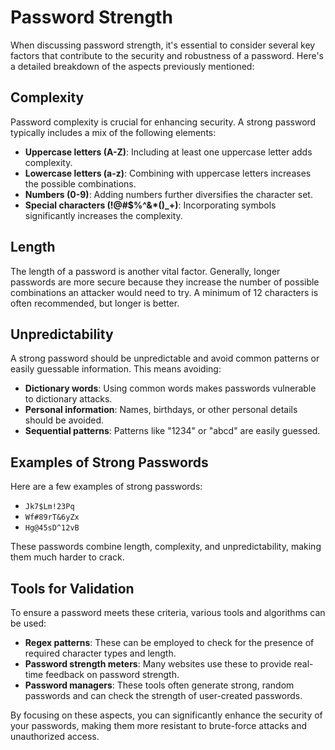 # Password Strength

When discussing password strength, it's essential to consider several key factors that contribute to the security and robustness of a password. Here's a detailed breakdown of the aspects previously mentioned:

## Complexity

Password complexity is crucial for enhancing security. A strong password typically includes a mix of the following elements:
- **Uppercase letters (A-Z)**: Including at least one uppercase letter adds complexity.
- **Lowercase letters (a-z)**: Combining with uppercase letters increases the possible combinations.
- **Numbers (0-9)**: Adding numbers further diversifies the character set.
- **Special characters (!@#$%^&*()_+)**: Incorporating symbols significantly increases the complexity.

## Length

The length of a password is another vital factor. Generally, longer passwords are more secure because they increase the number of possible combinations an attacker would need to try. A minimum of 12 characters is often recommended, but longer is better.

## Unpredictability

A strong password should be unpredictable and avoid common patterns or easily guessable information. This means avoiding:
- **Dictionary words**: Using common words makes passwords vulnerable to dictionary attacks.
- **Personal information**: Names, birthdays, or other personal details should be avoided.
- **Sequential patterns**: Patterns like "1234" or "abcd" are easily guessed.

## Examples of Strong Passwords

Here are a few examples of strong passwords:
- `Jk7$Lm!23Pq`
- `Wf#89rT&6yZx`
- `Hg@45sD^12vB`

These passwords combine length, complexity, and unpredictability, making them much harder to crack.

## Tools for Validation

To ensure a password meets these criteria, various tools and algorithms can be used:
- **Regex patterns**: These can be employed to check for the presence of required character types and length.
- **Password strength meters**: Many websites use these to provide real-time feedback on password strength.
- **Password managers**: These tools often generate strong, random passwords and can check the strength of user-created passwords.

By focusing on these aspects, you can significantly enhance the security of your passwords, making them more resistant to brute-force attacks and unauthorized access.

